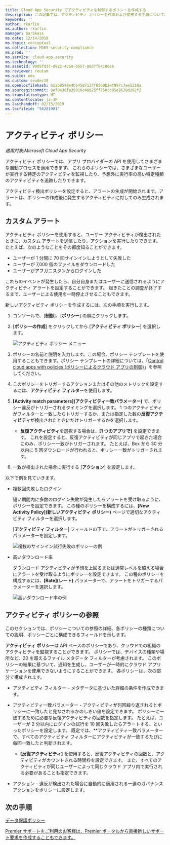 ```yaml
---
title: Cloud App Security でアクティビティを制御するポリシーを作成する
description: この記事では、アクティビティ ポリシーを作成および使用する手順について説明します。
keywords: ''
author: rkarlin
ms.author: rkarlin
manager: barbkess
ms.date: 12/14/2018
ms.topic: conceptual
ms.collection: M365-security-compliance
ms.prod: ''
ms.service: cloud-app-security
ms.technology: ''
ms.assetid: 99d5fd37-d922-4269-b557-86d7f84180eb
ms.reviewer: reutam
ms.suite: ems
ms.custom: seodec18
ms.openlocfilehash: b1ab9549e4bb4587137f8560b2ef997c7ee1218a
ms.sourcegitcommit: 8ef0438fa35916c48625ff750cb85e9628d202f2
ms.translationtype: HT
ms.contentlocale: ja-JP
ms.lasthandoff: 02/15/2019
ms.locfileid: "56281901"
---
```

# <a name="activity-policies"></a>アクティビティ ポリシー

*適用対象:Microsoft Cloud App Security*

アクティビティ ポリシーでは、アプリ プロバイダーの API を使用してさまざまな自動プロセスを適用できます。 これらのポリシーでは、さまざまなユーザーが実行する特定のアクティビティを監視したり、予想外に実行率の高い特定種類のアクティビティを追跡したりできます。  
  
アクティビティ検出ポリシーを設定すると、アラートの生成が開始されます。アラートは、ポリシーの作成後に発生するアクティビティに対してのみ生成されます。
  
  
## <a name="custom-alerts"></a>カスタム アラート  

アクティビティ ポリシーを使用すると、ユーザー アクティビティが検出されたときに、カスタム アラートを送信したり、アクションを実行したりできます。 たとえば、次のようなことをその都度知ることができます。

- ユーザーが 1 分間に 70 回サインインしようとして失敗した
- ユーザーが 7,000 個のファイルをダウンロードした
- ユーザーがアフガニスタンからログインした

これらのイベントが発生したら、自分自身またはユーザーに送信されるようにアクティビティ アラートを設定することができます。 起きたことの調査が終了するまで、ユーザーによる使用を一時停止させることもできます。  
  
新しいアクティビティ ポリシーを作成するには、次の手順を実行します。  
  
1. コンソールで、[**制御**]、[**ポリシー**] の順にクリックします。  
  
2. [**ポリシーの作成**] をクリックしてから [**アクティビティ ポリシー**] を選択します。  
  
     ![アクティビティ ポリシー メニュー](./media/activity-policy-menu.png "activity policy menu")  
  
3. ポリシーの名前と説明を入力します。この場合、ポリシー テンプレートを使用することもできます。ポリシー テンプレートの詳細については、「[Control cloud apps with policies (ポリシーによるクラウド アプリの制御)](control-cloud-apps-with-policies.md)」を参照してください。  
  
4. このポリシーをトリガーするアクションまたはその他のメトリックを設定するには、**アクティビティ フィルター**を使用します。  
  
5. **[Activity match parameters]\(アクティビティ一致パラメーター\)** で、ポリシー違反がトリガーされるタイミングを選択します。 1 つのアクティビティがフィルターと一致したらトリガーするか、または指定した数の**反復アクティビティ**が検出されたときにだけトリガーするかを選択します。  
    - **反復アクティビティ**を選択する場合は、**[1 つのアプリで]** を設定できます。 これを設定すると、反復アクティビティが同じアプリで起きた場合にのみ、ポリシー一致がトリガーされます。 たとえば、Box から 30 分以内に 5 回ダウンロードが行われると、ポリシー一致がトリガーされます。  
  
6. 一致が検出された場合に実行する [**アクション**] を設定します。  
  
以下で例を見ていきます。  
  
- 複数回失敗したログイン  
  
     短い期間内に多数のログイン失敗が発生したらアラートを受け取るように、ポリシーを設定できます。 この種のポリシーを構成するには、**[New Activity Policy]\(新しいアクティビティ ポリシー\)** ページで適切なアクティビティ フィルターを選択します。  
  
     [**アクティビティ フィルター**] フィールドの下で、アラートがトリガーされるパラメーターを設定します。  
  
     ![複数のサインイン試行失敗のポリシーの例](./media/multiple-failed-log-on-attempts-policy-example.png "複数のログオン試行失敗のポリシーの例")  
  
- 高いダウンロード率  
  
     ダウンロード アクティビティが予想を上回るまたは通常レベルを超える場合にアラートを受け取るようにポリシーを設定できます。 この種のポリシーを構成するには、**[Rate]\(レート\)** パラメーターで、アラートをトリガーするパラメーターを選択します。  
  
     ![高いダウンロード率の例](./media/high-download-rate-example.png "high download rate example")  
  
  
## <a name="activity-policy-reference"></a>アクティビティ ポリシーの参照  

このセクションでは、ポリシーについての参照の詳細、各ポリシーの種類についての説明、ポリシーごとに構成できるフィールドを示します。  
  
**アクティビティ ポリシー**は API ベースのポリシーであり、クラウドでの組織のアクティビティを監視することができます。 ポリシーでは、デバイスの種類や場所など、20 を超えるファイル メタデータ フィルターが考慮されます。 このポリシーの結果に基づいて、通知を生成し、ユーザーが一時的にクラウド アプリケーションを使用できないようにすることができます。
各ポリシーは、次の部分で構成されます。  
  
- アクティビティ フィルター – メタデータに基づいた詳細の条件を作成できます。  
  
- アクティビティ一致パラメーター - アクティビティが何回繰り返されるとポリシーに一致したと見なされるかのしきい値を設定できます。  ポリシーに一致するために必要な反復アクティビティの回数を指定します。 たとえば、ユーザーが 2 分以内にログインの試行を 10 回失敗したらアラートする、といったポリシーを設定します。 既定では、**アクティビティ一致パラメーターで、すべてのアクティビティ フィルターにアクティビティが一致するたびに毎回一致したと判断されます。

  - **[反復アクティビティ]** を使用すると、反復アクティビティの回数と、アクティビティがカウントされる時間枠を設定できます。 また、すべてのアクティビティが同じユーザーによって同じクラウド アプリ内で実行される必要があることも指定できます。  
  
  
- アクション - 違反が検出された場合に自動的に適用される一連のガバナンス アクションをポリシーに設定します。  
  
## <a name="next-steps"></a>次の手順
  
[データ保護ポリシー](data-protection-policies.md)

[Premier サポートをご利用のお客様は、Premier ポータルから直接新しいサポート要求を作成することもできます。](https://premier.microsoft.com/)  
  
